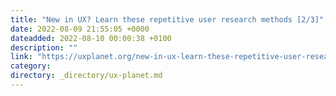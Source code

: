 ```yaml
---
title: "New in UX? Learn these repetitive user research methods [2/3]"
date: 2022-08-09 21:55:05 +0000
dateadded: 2022-08-10 00:00:38 +0100
description: ""
link: "https://uxplanet.org/new-in-ux-learn-these-repetitive-user-research-methods-2-3-4a6d0997e484?source=rss----819cc2aaeee0---4"
category:
directory: _directory/ux-planet.md
---
```

